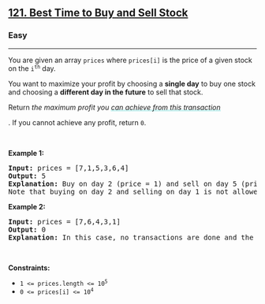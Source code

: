 <h2><a href="https://leetcode.com/problems/best-time-to-buy-and-sell-stock/">121. Best Time to Buy and Sell Stock</a></h2><h3>Easy</h3><hr><div style="user-select: auto;"><p style="user-select: auto;">You are given an array <code style="user-select: auto;">prices</code> where <code style="user-select: auto;">prices[i]</code> is the price of a given stock on the <code style="user-select: auto;">i<sup style="user-select: auto;">th</sup></code> day.</p>

<p style="user-select: auto;">You want to maximize your profit by choosing a <strong style="user-select: auto;">single day</strong> to buy one stock and choosing a <strong style="user-select: auto;">different day in the future</strong> to sell that stock.</p>

<p style="user-select: auto;">Return <em style="user-select: auto;">the maximum profit you <lclighter data-id="lgt259888790" data-bundle-id="0" style="background-image: linear-gradient(transparent 0%, transparent calc(50% - 4px), rgb(204, 242, 241) calc(50% - 4px), rgb(204, 242, 241) 100%); transition: background-position 120ms ease-in-out 0s, padding 120ms ease-in-out 0s; background-size: 100% 200%; background-position: initial; user-select: auto;">can achieve from this transaction</lclighter><div class="LinerThreadIcon LinerFirst " data-highlight-id="259888790" data-bundle-id="0" id="lgt259888790" style="background-image: url(&quot;https://photo.getliner.com/liner-service-bucket/user_photo_default/color-1/P.svg&quot;); user-select: auto;">
        <div class="LinerThreadIcon__dim" style="user-select: auto;"></div>
        <div class="LinerThreadIcon__mentioned" style="user-select: auto;">
          <div class="LinerThreadIcon__mentionedImg" style="user-select: auto;"></div>
        </div>
        <div class="LinerThreadIcon__onlyMe" style="user-select: auto;">
          <div class="LinerThreadIcon__onlyMeImg" style="user-select: auto;"></div>
        </div>
      </div></em>. If you cannot achieve any profit, return <code style="user-select: auto;">0</code>.</p>

<p style="user-select: auto;">&nbsp;</p>
<p style="user-select: auto;"><strong style="user-select: auto;">Example 1:</strong></p>

<pre style="user-select: auto;"><strong style="user-select: auto;">Input:</strong> prices = [7,1,5,3,6,4]
<strong style="user-select: auto;">Output:</strong> 5
<strong style="user-select: auto;">Explanation:</strong> Buy on day 2 (price = 1) and sell on day 5 (price = 6), profit = 6-1 = 5.
Note that buying on day 2 and selling on day 1 is not allowed because you must buy before you sell.
</pre>

<p style="user-select: auto;"><strong style="user-select: auto;">Example 2:</strong></p>

<pre style="user-select: auto;"><strong style="user-select: auto;">Input:</strong> prices = [7,6,4,3,1]
<strong style="user-select: auto;">Output:</strong> 0
<strong style="user-select: auto;">Explanation:</strong> In this case, no transactions are done and the max profit = 0.
</pre>

<p style="user-select: auto;">&nbsp;</p>
<p style="user-select: auto;"><strong style="user-select: auto;">Constraints:</strong></p>

<ul style="user-select: auto;">
	<li style="user-select: auto;"><code style="user-select: auto;">1 &lt;= prices.length &lt;= 10<sup style="user-select: auto;">5</sup></code></li>
	<li style="user-select: auto;"><code style="user-select: auto;">0 &lt;= prices[i] &lt;= 10<sup style="user-select: auto;">4</sup></code></li>
</ul>
</div>